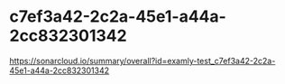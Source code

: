 # c7ef3a42-2c2a-45e1-a44a-2cc832301342
https://sonarcloud.io/summary/overall?id=examly-test_c7ef3a42-2c2a-45e1-a44a-2cc832301342
